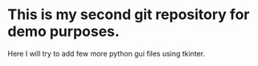 # This is my second git repository for demo purposes.

Here I will try to add few more python gui files using tkinter.